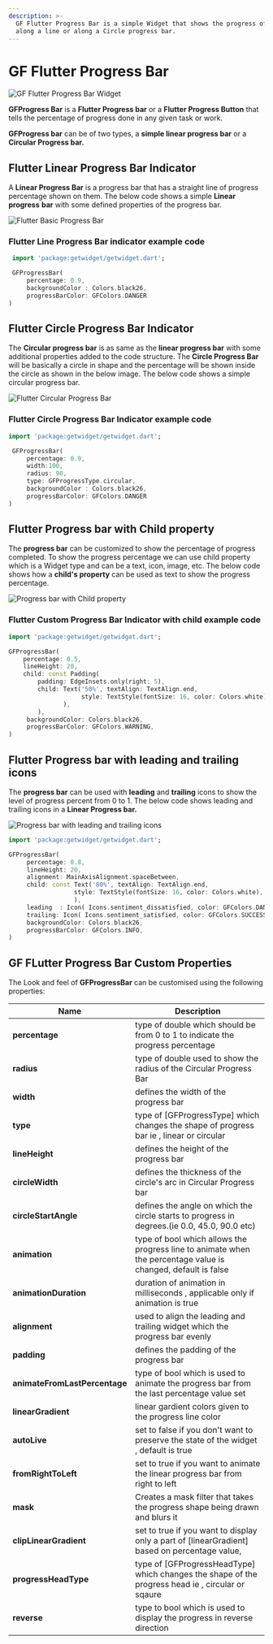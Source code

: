 ```yaml
---
description: >-
  GF Flutter Progress Bar is a simple Widget that shows the progress of any task
  along a line or along a Circle progress bar.
---
```


# GF Flutter Progress Bar

![GF Flutter Progress Bar Widget ](https://ik.imagekit.io/ionicfirebaseapp/getwidget/docs/tr:w-800,f-auto/Progress_bar_docs_banner_cogNGuz9x.png)

**GFProgress Bar** is a **Flutter Progress bar** or a **Flutter Progress Button** that tells the percentage of progress done in any given task or work.

**GFProgress bar** can be of two types, a **simple linear progress bar** or a **Circular Progress bar.**

## **Flutter Linear Progress Bar Indicator**

A **Linear Progress Bar** is a progress bar that has a straight line of progress percentage shown on them. The below code shows a simple **Linear** **progress** **bar** with some defined properties of the progress bar.

![Flutter Basic Progress Bar](https://ik.imagekit.io/ionicfirebaseapp/getwidget/docs/tr:w-800,f-auto/linear\_2\_3x_tbrWidKp\_.png)

### Flutter Line Progress Bar indicator example code

```dart
 import 'package:getwidget/getwidget.dart';

 GFProgressBar(
     percentage: 0.9,
     backgroundColor : Colors.black26,
     progressBarColor: GFColors.DANGER
)
```

## Flutter Circle Progress Bar Indicator

The **Circular progress bar** is as same as the **linear progress bar** with some additional properties added to the code structure. The **Circle Progress Bar** will be basically a circle in shape and the percentage will be shown inside the circle as shown in the below image. The below code shows a simple circular progress bar.

![Flutter Circular Progress Bar](https://ik.imagekit.io/ionicfirebaseapp/getwidget/docs/tr:w-800,f-auto/Circular\_1\_3x_NfFXiyxXyz.png)

### Flutter Circle Progress Bar Indicator example code

```dart
import 'package:getwidget/getwidget.dart';

 GFProgressBar(
     percentage: 0.9,
     width:100,
     radius: 90,
     type: GFProgressType.circular,
     backgroundColor : Colors.black26,
     progressBarColor: GFColors.DANGER
)
```

## Flutter Progress bar with Child property

The **progress bar** can be customized to show the percentage of progress completed. To show the progress percentage we can use child property which is a Widget type and can be a text, icon, image, etc. The below code shows how a **child's property** can be used as text to show the progress percentage.

![Progress bar with Child property](https://ik.imagekit.io/ionicfirebaseapp/getwidget/docs/tr:w-800,f-auto/circular\_2\_3x_tY\_3Jy7Fw.png)

### Flutter Custom Progress Bar Indicator with child example code

```dart
import 'package:getwidget/getwidget.dart';

GFProgressBar(
    percentage: 0.5,
    lineHeight: 20,
    child: const Padding(
        padding: EdgeInsets.only(right: 5),
        child: Text('50%', textAlign: TextAlign.end,
                    style: TextStyle(fontSize: 16, color: Colors.white),
               ),
        ),
     backgroundColor: Colors.black26,
     progressBarColor: GFColors.WARNING,
)
```

## Flutter Progress bar with leading and trailing icons

The **progress bar** can be used with **leading** and **trailing** icons to show the level of progress percent from 0 to 1. The below code shows leading and trailing icons in a **Linear Progress bar.**

![Progress bar with leading and trailing icons](https://ik.imagekit.io/ionicfirebaseapp/getwidget/docs/tr:w-800,f-auto/Linear\_1\_3x\_2oh4hQejHD.png)

```dart
import 'package:getwidget/getwidget.dart';

GFProgressBar(
     percentage: 0.8,
     lineHeight: 20,
     alignment: MainAxisAlignment.spaceBetween,
     child: const Text('80%', textAlign: TextAlign.end,
                  style: TextStyle(fontSize: 16, color: Colors.white),
                  ),
     leading  : Icon( Icons.sentiment_dissatisfied, color: GFColors.DANGER),
     trailing: Icon( Icons.sentiment_satisfied, color: GFColors.SUCCESS),
     backgroundColor: Colors.black26,
     progressBarColor: GFColors.INFO,
)
```

## GF FLutter Progress Bar Custom Properties

The Look and feel of **GFProgressBar** can be customised using the following properties:

| Name                          | Description                                                                                                   |
| ----------------------------- | ------------------------------------------------------------------------------------------------------------- |
| **percentage**                | type of double which should be from 0 to 1 to indicate the progress percentage                                |
| **radius**                    | type of double used to show the radius of the Circular Progress Bar                                           |
| **width**                     | defines the width of the progress bar                                                                         |
| **type**                      | type of \[GFProgressType] which changes the shape of progress bar ie , linear or circular                     |
| **lineHeight**                | defines the height of the progress bar                                                                        |
| **circleWidth**               | defines the thickness of the circle's arc in Circular Progress bar                                            |
| **circleStartAngle**          | defines the angle on which the circle starts to progress in degrees.(ie 0.0, 45.0, 90.0 etc)                  |
| **animation**                 | type of bool which allows the progress line to animate when the percentage value is changed, default is false |
| **animationDuration**         | duration of animation in milliseconds , applicable only if animation is true                                  |
| **alignment**                 | used to align the leading and trailing widget which the progress bar evenly                                   |
| **padding**                   | defines the padding of the progress bar                                                                       |
| **animateFromLastPercentage** | type of bool which is used to animate the progress bar from the last percentage value set                     |
| **linearGradient**            | linear gardient colors given to the progress line color                                                       |
| **autoLive**                  | set to false if you don't want to preserve the state of the widget , default is true                          |
| **fromRightToLeft**           | set to true if you want to animate the linear progress bar from right to left                                 |
| **mask**                      | Creates a mask filter that takes the progress shape being drawn and blurs it                                  |
| **clipLinearGradient**        | set to true if you want to display only a part of \[linearGradient] based on percentage value,                |
| **progressHeadType**          | type of \[GFProgressHeadType] which changes the shape of the progress head ie ,  circular or sqaure           |
| **reverse**                   | type to bool which is used to display the progress in reverse direction                                       |
